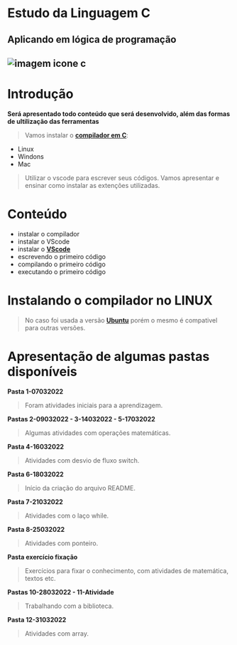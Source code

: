 # Estudo da Linguagem C
## Aplicando em lógica de programação
![imagem icone c](https://encrypted-tbn0.gstatic.com/images?q=tbn:ANd9GcS6XwMGrGJkCpJjv5XU4XuTux07seanPs05ug&usqp=CAU)
-------
# Introdução
**Será apresentado todo conteúdo que será desenvolvido, além das formas de ultilização das ferramentas**
>Vamos instalar o [**compilador em C**](https://www.codeblocks.org/downloads/):
+ Linux
+ Windons
+ Mac
>Utilizar o vscode para escrever seus códigos.
>Vamos apresentar e ensinar como instalar as extenções utilizadas. 
# Conteúdo
* instalar o compilador
* instalar o VScode
* instalar o [**VScode**](https://code.visualstudio.com/download)
* escrevendo o primeiro código
* compilando o primeiro código
* executando o primeiro código
# Instalando o compilador no LINUX
>No caso foi usada a versão [**Ubuntu**](https://ubuntu.com/) porém o mesmo é compativel para outras versões.

# Apresentação de algumas pastas disponíveis
**Pasta 1-07032022**
>Foram atividades iniciais para a aprendizagem.

**Pastas 2-09032022 - 3-14032022 - 5-17032022**
>Algumas atividades com operações matemáticas.

**Pasta 4-16032022**
>Atividades com desvio de fluxo switch.

**Pasta 6-18032022**
>Início da criação do arquivo README.

**Pasta 7-21032022**
>Atividades com o laço while.

**Pasta 8-25032022**
>Atividades com ponteiro.

**Pasta exercício fixação**
>Exercícios para fixar o conhecimento, com atividades de matemática, textos etc.

**Pastas 10-28032022 - 11-Atividade**
>Trabalhando com a biblioteca.

**Pasta 12-31032022**
>Atividades com array.
